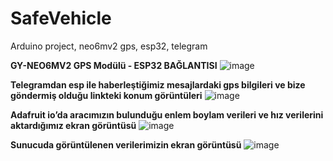 # SafeVehicle
Arduino project, neo6mv2 gps, esp32, telegram

**GY-NEO6MV2 GPS Modülü - ESP32 BAĞLANTISI**
![image](https://user-images.githubusercontent.com/77681641/216832277-916f8b5f-39da-4d86-9edb-04b2f59905e7.png)

**Telegramdan esp ile haberleştiğimiz mesajlardaki gps bilgileri  ve bize göndermiş olduğu linkteki konum görüntüleri**
![image](https://user-images.githubusercontent.com/77681641/216832474-0655e6f8-de2e-4920-9689-5211ab2b52a5.png)

**Adafruit io’da aracımızın bulunduğu enlem boylam verileri ve hız verilerini aktardığımız ekran görüntüsü**
![image](https://user-images.githubusercontent.com/77681641/216832536-9a11d872-f7e3-4379-8034-79d57d3cdf36.png)

**Sunucuda görüntülenen verilerimizin ekran görüntüsü**
![image](https://user-images.githubusercontent.com/77681641/216832561-2662d61b-ae5b-45c9-812f-5dc11e04343f.png)
